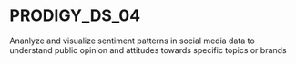# PRODIGY_DS_04
Ananlyze and visualize sentiment patterns in social media data to understand public opinion and attitudes towards specific topics or brands
